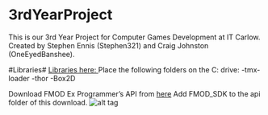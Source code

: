 # 3rdYearProject
This is our 3rd Year Project for Computer Games Development at IT Carlow. Created by Stephen Ennis (Stephen321) and Craig Johnston (OneEyedBanshee).


#Libraries#
[Libraries here: ](https://drive.google.com/folderview?id=0B9RF991BhZlzWlRGS1d5OHVVY1k&usp=sharing)
Place the following folders on the C: drive:
-tmx-loader
-thor
-Box2D

Download FMOD Ex Programmer’s API from [here](http://www.fmod.org/download-previous-products/)
Add FMOD_SDK to the api folder of this download.
![alt tag](http://puu.sh/lXwQK.png)

